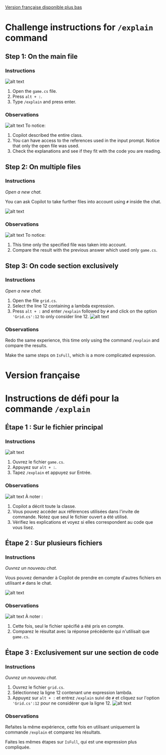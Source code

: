 [Version française disponible plus bas](#version-française)

# Challenge instructions for `/explain` command
## Step 1: On the main file
### Instructions
![alt text](images/image-1.png)
1. Open the `game.cs` file.
2. Press `alt + :`.
3. Type `/explain` and press enter.

### Observations
![alt text](images/image-2.png)
To notice:
1. Copilot described the entire class.
2. You can have access to the references used in the input prompt. Notice that only the open file was used.
3. Check the explanations and see if they fit with the code you are reading.

## Step 2: On multiple files
### Instructions

*Open a new chat.*

You can ask Copilot to take further files into account using `#` inside the chat.

![alt text](images/image-3.png)

### Observations
![alt text](images/image.png)
To notice:
1. This time only the specified file was taken into account.
2. Compare the result with the previous answer which used only `game.cs`.

## Step 3: On code section exclusively
### Instructions
*Open a new chat.*
1. Open the file `grid.cs`.
2. Select the line 12 containing a lambda expression.
3. Press `alt + :` and enter `/explain` followed by `#` and click on the option `'Grid.cs':12` to only consider line 12.
![alt text](images/image-5.png)

### Observations

Redo the same experience, this time only using the command `/explain` and compare the results.

Make the same steps on `IsFull`, which is a more complicated expression.

# Version française

# Instructions de défi pour la commande `/explain`

## Étape 1 : Sur le fichier principal
### Instructions
![alt text](images/image-1.png)
1. Ouvrez le fichier `game.cs`.
2. Appuyez sur `alt + :`.
3. Tapez `/explain` et appuyez sur Entrée.

### Observations
![alt text](images/image-2.png)
À noter :
1. Copilot a décrit toute la classe.
2. Vous pouvez accéder aux références utilisées dans l'invite de commande. Notez que seul le fichier ouvert a été utilisé.
3. Vérifiez les explications et voyez si elles correspondent au code que vous lisez.

## Étape 2 : Sur plusieurs fichiers
### Instructions

*Ouvrez un nouveau chat.*

Vous pouvez demander à Copilot de prendre en compte d'autres fichiers en utilisant `#` dans le chat.

![alt text](images/image-3.png)

### Observations
![alt text](images/image.png)
À noter :
1. Cette fois, seul le fichier spécifié a été pris en compte.
2. Comparez le résultat avec la réponse précédente qui n'utilisait que `game.cs`.

## Étape 3 : Exclusivement sur une section de code
### Instructions
*Ouvrez un nouveau chat.*
1. Ouvrez le fichier `grid.cs`.
2. Sélectionnez la ligne 12 contenant une expression lambda.
3. Appuyez sur `alt + :` et entrez `/explain` suivi de `#` et cliquez sur l'option `'Grid.cs':12` pour ne considérer que la ligne 12.
![alt text](images/image-5.png)

### Observations

Refaites la même expérience, cette fois en utilisant uniquement la commande `/explain` et comparez les résultats.

Faites les mêmes étapes sur `IsFull`, qui est une expression plus compliquée.
